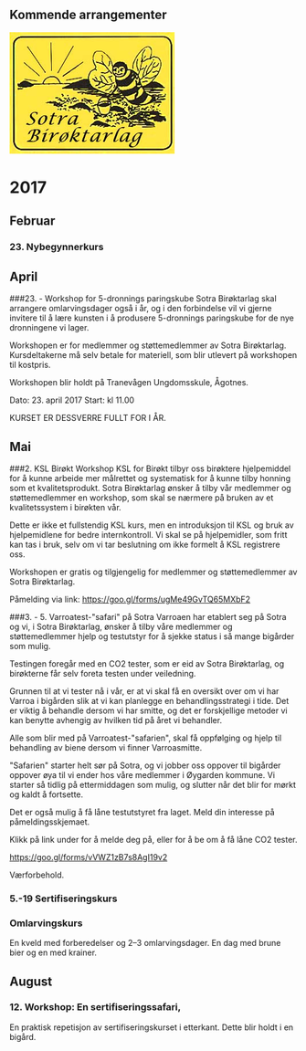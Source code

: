 ## Kommende arrangementer
![Logo](logo.jpg)

# 2017
## Februar
### 23. Nybegynnerkurs


## April
###23. - Workshop for 5-dronnings paringskube
Sotra Birøktarlag skal arrangere omlarvingsdager også i år, og i den forbindelse vil vi gjerne invitere til å lære kunsten i å produsere 5-dronnings paringskube for de nye dronningene vi lager.

Workshopen er for medlemmer og støttemedlemmer av Sotra Birøktarlag. Kursdeltakerne må selv betale for materiell, som blir utlevert på workshopen til kostpris.

Workshopen blir holdt på Tranevågen Ungdomsskule, Ågotnes.

Dato: 23. april 2017
Start: kl 11.00

KURSET ER DESSVERRE FULLT FOR I ÅR.

## Mai
###2. KSL Birøkt Workshop
KSL for Birøkt tilbyr oss birøktere hjelpemiddel for å kunne arbeide mer målrettet og systematisk for å kunne tilby honning som et kvalitetsprodukt.
Sotra Birøktarlag ønsker å tilby vår medlemmer og støttemedlemmer en workshop, som skal se nærmere på bruken av et kvalitetssystem i birøkten vår.

Dette er ikke et fullstendig KSL kurs, men en introduksjon til KSL og bruk av hjelpemidlene for bedre internkontroll. Vi skal se på hjelpemidler, som fritt kan tas i bruk, selv om vi tar beslutning om ikke formelt å KSL registrere oss.

Workshopen er gratis og tilgjengelig for medlemmer og støttemedlemmer av Sotra Birøktarlag.

Påmelding via link: https://goo.gl/forms/ugMe49GvTQ65MXbF2

###3. - 5.  Varroatest-"safari" på Sotra
Varroaen har etablert seg på Sotra og vi, i Sotra Birøktarlag, ønsker å tilby våre medlemmer og støttemedlemmer hjelp og testutstyr for å sjekke status i så mange bigårder som mulig.

Testingen foregår med en CO2 tester, som er eid av Sotra Birøktarlag, og birøkterne får selv foreta testen under veiledning.

Grunnen til at vi tester nå i vår, er at vi skal få en oversikt over om vi har Varroa i bigården slik at vi kan planlegge en behandlingsstrategi i tide. Det er viktig å behandle dersom vi har smitte, og det er forskjellige metoder vi kan benytte avhengig av hvilken tid på året vi behandler.

Alle som blir med på Varroatest-"safarien", skal få oppfølging og hjelp til behandling av biene dersom vi finner Varroasmitte.

"Safarien" starter helt sør på Sotra, og vi jobber oss oppover til bigårder oppover øya til vi ender hos våre medlemmer i Øygarden kommune. Vi starter så tidlig på ettermiddagen som mulig, og slutter når det blir for mørkt og kaldt å fortsette.

Det er også mulig å få låne testutstyret fra laget. Meld din interesse på påmeldingsskjemaet.

Klikk på link under for å melde deg på, eller for å be om å få låne CO2 tester.

https://goo.gl/forms/vVWZ1zB7s8AgI19v2

Værforbehold.

### 5.-19 Sertifiseringskurs


### Omlarvingskurs
En kveld med forberedelser og 2–3 omlarvingsdager. En dag med brune bier og en med krainer.


## August
### 12. Workshop: En sertifiseringssafari,
En praktisk repetisjon av sertifiseringskurset i etterkant. Dette blir holdt i en bigård.
